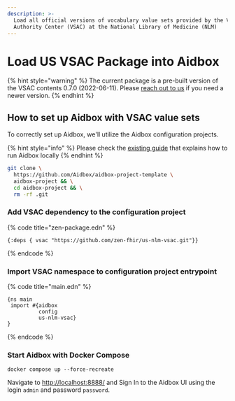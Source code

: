 ```yaml
---
description: >-
  Load all official versions of vocabulary value sets provided by the Value Set
  Authority Center (VSAC) at the National Library of Medicine (NLM)
---
```


# Load US VSAC Package into Aidbox

{% hint style="warning" %}
The current package is a pre-built version of the VSAC contents 0.7.0 (2022-06-11). Please [reach out to us](../../../contact-us.md) if you need a newer version.
{% endhint %}

## How to set up Aidbox with VSAC value sets

To correctly set up Aidbox, we'll utilize the Aidbox configuration projects.&#x20;

{% hint style="info" %}
Please check the [existing guide](../../../getting-started-1/run-aidbox/run-aidbox-locally-with-docker.md) that explains how to run Aidbox locally      &#x20;
{% endhint %}

```sh
git clone \
  https://github.com/Aidbox/aidbox-project-template \
  aidbox-project && \
  cd aidbox-project && \
  rm -rf .git
```

### Add VSAC dependency to the configuration project

{% code title="zen-package.edn" %}
```
{:deps { vsac "https://github.com/zen-fhir/us-nlm-vsac.git"}}
```
{% endcode %}

### Import VSAC namespace to configuration project entrypoint

{% code title="main.edn" %}
```
{ns main
 import #{aidbox
          config
          us-nlm-vsac}
}
```
{% endcode %}

### Start Aidbox with Docker Compose

```shell
docker compose up --force-recreate
```

Navigate to [http://localhost:8888/](http://localhost:8888/) and Sign In to the Aidbox UI using the login `admin` and password `password`.

